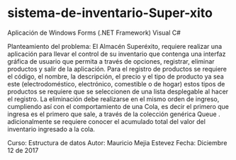 # sistema-de-inventario-Super-xito
Aplicación de Windows Forms (.NET Framework) Visual C#


Planteamiento del problema:
El Almacén Superéxito, requiere realizar una aplicación para llevar el control de su inventario que contenga una interfaz gráfica de usuario que permita a través de opciones, registrar, eliminar productos y salir de la aplicación. Para el registro de productos se requiere el código, el nombre, la descripción, el precio y el tipo de producto ya sea este (electrodoméstico, electrónico,  comestible o de hogar) estos tipos de productos se requiere que se seleccionen de una lista desplegable al hacer el registro. La eliminación debe realizarse en el mismo orden de ingreso, cumpliendo así con el comportamiento de una Cola, es decir el primero que ingresa es el primero que sale, a través de la colección genérica Queue <T>. adicionalmente se requiere conocer el  acumulado total del valor del inventario ingresado a la cola.

Curso: Estructura de datos
Autor: Mauricio Mejia Estevez
Fecha: Diciembre 12 de 2017
